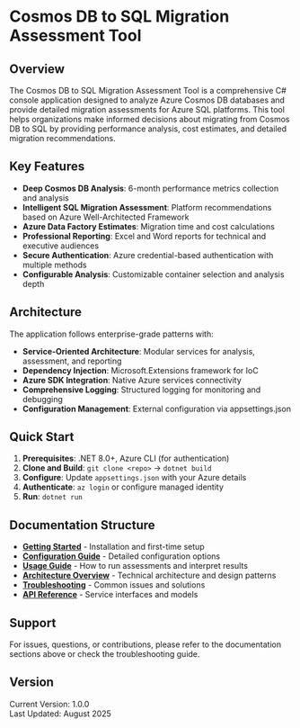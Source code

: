 # Cosmos DB to SQL Migration Assessment Tool

## Overview

The Cosmos DB to SQL Migration Assessment Tool is a comprehensive C# console application designed to analyze Azure Cosmos DB databases and provide detailed migration assessments for Azure SQL platforms. This tool helps organizations make informed decisions about migrating from Cosmos DB to SQL by providing performance analysis, cost estimates, and detailed migration recommendations.

## Key Features

- **Deep Cosmos DB Analysis**: 6-month performance metrics collection and analysis
- **Intelligent SQL Migration Assessment**: Platform recommendations based on Azure Well-Architected Framework
- **Azure Data Factory Estimates**: Migration time and cost calculations
- **Professional Reporting**: Excel and Word reports for technical and executive audiences
- **Secure Authentication**: Azure credential-based authentication with multiple methods
- **Configurable Analysis**: Customizable container selection and analysis depth

## Architecture

The application follows enterprise-grade patterns with:

- **Service-Oriented Architecture**: Modular services for analysis, assessment, and reporting
- **Dependency Injection**: Microsoft.Extensions framework for IoC
- **Azure SDK Integration**: Native Azure services connectivity
- **Comprehensive Logging**: Structured logging for monitoring and debugging
- **Configuration Management**: External configuration via appsettings.json

## Quick Start

1. **Prerequisites**: .NET 8.0+, Azure CLI (for authentication)
2. **Clone and Build**: `git clone <repo>` → `dotnet build`
3. **Configure**: Update `appsettings.json` with your Azure details
4. **Authenticate**: `az login` or configure managed identity
5. **Run**: `dotnet run`

## Documentation Structure

- **[Getting Started](getting-started.md)** - Installation and first-time setup
- **[Configuration Guide](configuration.md)** - Detailed configuration options
- **[Usage Guide](usage.md)** - How to run assessments and interpret results
- **[Architecture Overview](architecture.md)** - Technical architecture and design patterns
- **[Troubleshooting](troubleshooting.md)** - Common issues and solutions
- **[API Reference](api-reference.md)** - Service interfaces and models

## Support

For issues, questions, or contributions, please refer to the documentation sections above or check the troubleshooting guide.

## Version

Current Version: 1.0.0  
Last Updated: August 2025
